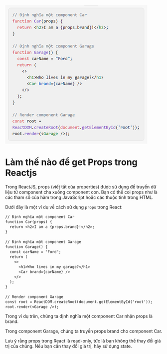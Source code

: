 ![Create-HTML-1](images/props.png)

# Làm thế nào để get Props trong Reactjs

Trong ReactJS, props (viết tắt của properties) được sử dụng để truyền dữ liệu từ component cha xuống component con. Bạn có thể coi props như là các tham số của hàm trong JavaScript hoặc các thuộc tính trong HTML.

Dưới đây là một ví dụ về cách sử dụng `props` trong React:

```
// Định nghĩa một component Car
function Car(props) {
  return <h2>I am a {props.brand}!</h2>;
}

// Định nghĩa một component Garage
function Garage() {
  const carName = "Ford";
  return (
    <>
      <h1>Who lives in my garage?</h1>
      <Car brand={carName} />
    </>
  );
}

// Render component Garage
const root = ReactDOM.createRoot(document.getElementById('root'));
root.render(<Garage />);
```

Trong ví dụ trên, chúng ta định nghĩa một component Car nhận props là brand. 

Trong component Garage, chúng ta truyền props brand cho component Car.

Lưu ý rằng props trong React là read-only, tức là bạn không thể thay đổi giá trị của chúng. Nếu bạn cần thay đổi giá trị, hãy sử dụng state.

